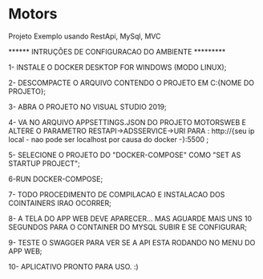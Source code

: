 # Motors

Projeto Exemplo usando RestApi, MySql, MVC


****** INTRUÇÕES DE CONFIGURACAO DO AMBIENTE *********

1- INSTALE O DOCKER DESKTOP FOR WINDOWS (MODO LINUX);

2- DESCOMPACTE O ARQUIVO CONTENDO O PROJETO EM C:\{NOME DO PROJETO};

3- ABRA O PROJETO NO VISUAL STUDIO 2019;

4- VA NO ARQUIVO APPSETTINGS.JSON DO PROJETO MOTORSWEB E ALTERE O PARAMETRO RESTAPI->ADSSERVICE->URI PARA :
http://{seu ip local - nao pode ser localhost por causa do docker -}:5500 ;

5- SELECIONE O PROJETO DO "DOCKER-COMPOSE" COMO "SET AS STARTUP PROJECT";

6-RUN DOCKER-COMPOSE;

7- TODO PROCEDIMENTO DE COMPILACAO E INSTALACAO DOS COINTAINERS IRAO OCORRER;

8- A TELA DO APP WEB DEVE APARECER... MAS AGUARDE MAIS UNS 10 SEGUNDOS PARA O CONTAINER DO MYSQL SUBIR E SE CONFIGURAR;

9- TESTE O SWAGGER PARA VER SE A API ESTA RODANDO NO MENU DO APP WEB;

10- APLICATIVO PRONTO PARA USO. :)
